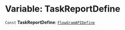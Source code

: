 # Variable: TaskReportDefine

`Const` **TaskReportDefine**: [`FlowGramAPIDefine`](/en/auto-docs/interface/interfaces/FlowGramAPIDefine.md)
